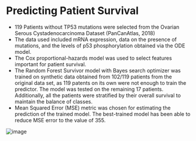 # Predicting Patient Survival

* 119 Patients without TP53 mutations were selected from the Ovarian Serous Cystadenocarcinoma Dataset (PanCanAtlas, 2018)
* The data used included mRNA expression, data on the presence of mutations, and the levels of p53 phosphorylation obtained via the ODE model.
* The Cox proportional-hazards model was used to select features important for patient survival.
* The Random Forest Survivor model with Bayes search optimizer was trained on synthetic data obtained from 102/119 patients from the original data set, as 119 patents on its own were not enough to train the predictor. The model was tested on the remaining 17 patients. Additionally, all the patients were stratified by their overall survival to maintain the balance of classes.
* Mean Squared Error (MSE) metric was chosen for estimating the prediction of the trained model. The best-trained model has been able to reduce MSE error to the value of 355.

![image](https://github.com/Aetherum17/AI-for-Personalised-Medicine/assets/46795020/23937bbe-af4e-431c-b3ce-be27386d48c4)

